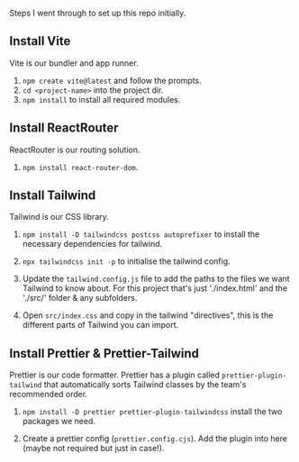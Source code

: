 Steps I went through to set up this repo initially.

## Install Vite

Vite is our bundler and app runner.

1. `npm create vite@latest` and follow the prompts.
2. `cd <project-name>` into the project dir.
3. `npm install` to install all required modules.

## Install ReactRouter

ReactRouter is our routing solution.

1. `npm install react-router-dom`.

## Install Tailwind

Tailwind is our CSS library.

1. `npm install -D tailwindcss postcss autoprefixer` to install the necessary dependencies for tailwind.

2. `npx tailwindcss init -p` to initialise the tailwind config.

3. Update the `tailwind.config.js` file to add the paths to the files we want Tailwind to know about. For this project that's just './index.html' and the './src/' folder & any subfolders.

4. Open `src/index.css` and copy in the tailwind "directives", this is the different parts of Tailwind you can import. 

## Install Prettier & Prettier-Tailwind

Prettier is our code formatter. Prettier has a plugin called `prettier-plugin-tailwind` that automatically sorts Tailwind classes by the team's recommended order. 

1. `npm install -D prettier prettier-plugin-tailwindcss` install the two packages we need.

2. Create a prettier config (`prettier.config.cjs`). Add the plugin into here (maybe not required but just in case!).



